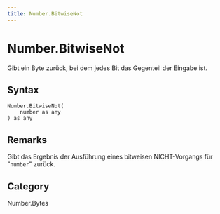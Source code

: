 ```yaml
---
title: Number.BitwiseNot
---
```


# Number.BitwiseNot


Gibt ein Byte zurück, bei dem jedes Bit das Gegenteil der Eingabe ist.


## Syntax

```powerquery
Number.BitwiseNot(
    number as any
) as any
```


## Remarks

Gibt das Ergebnis der Ausführung eines bitweisen NICHT-Vorgangs für "<code>number</code>" zurück.



## Category
Number.Bytes
